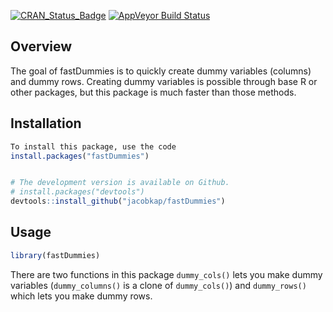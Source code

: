 
[![CRAN\_Status\_Badge](http://www.r-pkg.org/badges/version/fastDummies)](https://cran.r-project.org/package=fastDummies) [![AppVeyor Build Status](https://ci.appveyor.com/api/projects/status/github/jacobkap/fastDummies?branch=master&svg=true)](https://ci.appveyor.com/project/jacobkap/fastDummies)

Overview
--------

The goal of fastDummies is to quickly create dummy variables (columns) and dummy rows. Creating dummy variables is possible through base R or other packages, but this package is much faster than those methods.

Installation
------------

``` r
To install this package, use the code
install.packages("fastDummies")


# The development version is available on Github.
# install.packages("devtools")
devtools::install_github("jacobkap/fastDummies")
```

Usage
-----

``` r
library(fastDummies)
```

There are two functions in this package `dummy_cols()` lets you make dummy variables (`dummy_columns()` is a clone of `dummy_cols()`) and `dummy_rows()` which lets you make dummy rows.
